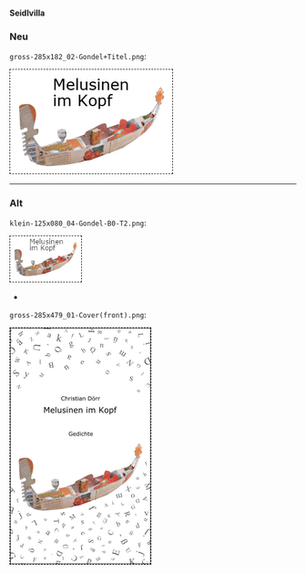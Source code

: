 #### Seidlvilla

### Neu
`gross-285x182_02-Gondel+Titel.png`:

<img src="gross-285x182_02-Gondel+Titel.png" style="border:1px dashed black">

---

### Alt
`klein-125x080_04-Gondel-B0-T2.png`:

<img src="klein-125x080_04-Gondel-B0-T2.png" style="border:1px dashed black">

-

`gross-285x479_01-Cover(front).png`:

<img src="gross-285x479_01-Cover(front).png" style="border:1px dashed black">

